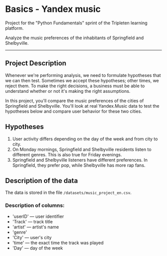 # Basics - Yandex music

Project for the "Python Fundamentals" sprint of the Tripleten learning platform.

Analyze the music preferences of the inhabitants of Springfield and Shelbyville.

---

## Project Description
Whenever we're performing analysis, we need to formulate hypotheses that we can then test. Sometimes we accept these hypotheses; other times, we reject them. To make the right decisions, a business must be able to understand whether or not it's making the right assumptions.

In this project, you'll compare the music preferences of the cities of Springfield and Shelbyville. You'll look at real Yandex.Music data to test the hypotheses below and compare user behavior for these two cities.

## Hypotheses
1. User activity differs depending on the day of the week and from city to city.
2. On Monday mornings, Springfield and Shelbyville residents listen to different genres. This is also true for Friday evenings.
3. Springfield and Shelbyville listeners have different preferences. In Springfield, they prefer pop, while Shelbyville has more rap fans.

## Description of the data
The data is stored in the file `/datasets/music_project_en.csv`.

### Description of columns:

- 'userID' — user identifier
- 'Track' — track title
- 'artist' — artist's name
- 'genre'
- 'City' — user's city
- 'time' — the exact time the track was played
- 'Day' — day of the week